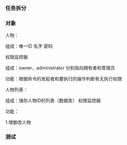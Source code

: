 ### 任务拆分







### 对象

人物：

组成：唯一ID 名字 密码



权限监控器

组成：owner、administrator 分别指向拥有者和管理员

功能：根据命令的发起者和要执行的操作判断有无执行权限



人物列表：

组成：储存人物ID的列表（数据库）   权限监控器

功能：

1.增删改人物





### 测试

